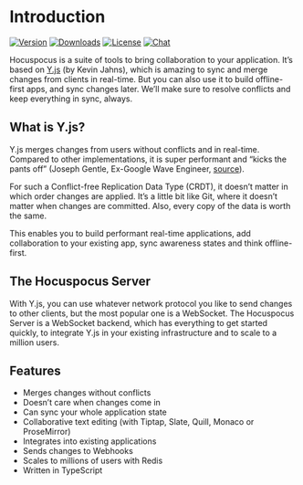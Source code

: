 # Introduction

[![Version](https://img.shields.io/npm/v/@hocuspocus/server.svg?label=version)](https://www.npmjs.com/package/@hocuspocus/server)
[![Downloads](https://img.shields.io/npm/dm/@hocuspocus/server.svg)](https://npmcharts.com/compare/@hocuspocus/server?minimal=true)
[![License](https://img.shields.io/npm/l/@hocuspocus/server.svg)](https://www.npmjs.com/package/@hocuspocus/server)
[![Chat](https://img.shields.io/badge/chat-on%20discord-7289da.svg?sanitize=true)](https://discord.gg/WtJ49jGshW)

Hocuspocus is a suite of tools to bring collaboration to your application. It’s based
on [Y.js](https://github.com/yjs/yjs) (by Kevin Jahns), which is amazing to sync and merge changes
from clients in real-time. But you can also use it to build offline-first apps, and sync changes
later. We’ll make sure to resolve conflicts and keep everything in sync, always.

## What is Y.js?

Y.js merges changes from users without conflicts and in real-time. Compared to other
implementations, it is super performant and “kicks the pants off” (Joseph Gentle, Ex-Google Wave
Engineer, [source](https://josephg.com/blog/crdts-are-the-future/)).

For such a Conflict-free Replication Data Type (CRDT), it doesn’t matter in which order changes are
applied. It’s a little bit like Git, where it doesn’t matter when changes are committed. Also, every
copy of the data is worth the same.

This enables you to build performant real-time applications, add collaboration to your existing app,
sync awareness states and think offline-first.

## The Hocuspocus Server

With Y.js, you can use whatever network protocol you like to send changes to other clients, but the
most popular one is a WebSocket. The Hocuspocus Server is a WebSocket backend, which has everything
to get started quickly, to integrate Y.js in your existing infrastructure and to scale to a million
users.

## Features

- Merges changes without conflicts
- Doesn’t care when changes come in
- Can sync your whole application state
- Collaborative text editing (with Tiptap, Slate, Quill, Monaco or ProseMirror)
- Integrates into existing applications
- Sends changes to Webhooks
- Scales to millions of users with Redis
- Written in TypeScript
